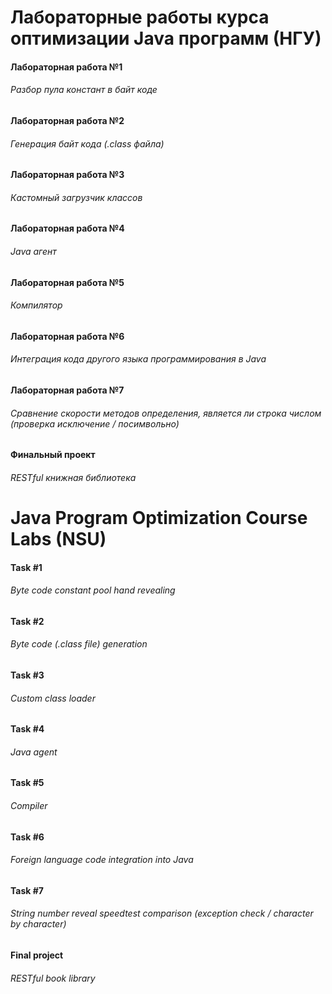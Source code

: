 # Лабораторные работы курса оптимизации Java программ (НГУ)
#### Лабораторная работа №1
###### Разбор пула констант в байт коде

#### Лабораторная работа №2
###### Генерация байт кода (.class файла)

#### Лабораторная работа №3
###### Кастомный загрузчик классов

#### Лабораторная работа №4
###### Java агент

#### Лабораторная работа №5
###### Компилятор

#### Лабораторная работа №6
###### Интеграция кода другого языка программирования в Java

#### Лабораторная работа №7
###### Сравнение скорости методов определения, является ли строка числом (проверка исключение / посимвольно)

#### Финальный проект
###### RESTful книжная библиотека

# Java Program Optimization Course Labs (NSU)
#### Task #1
###### Byte code constant pool hand revealing

#### Task #2
###### Byte code (.class file) generation

#### Task #3
###### Custom class loader

#### Task #4
###### Java agent

#### Task #5
###### Compiler

#### Task #6
###### Foreign language code integration into Java

#### Task #7
###### String number reveal speedtest comparison (exception check / character by character)

#### Final project
###### RESTful book library
